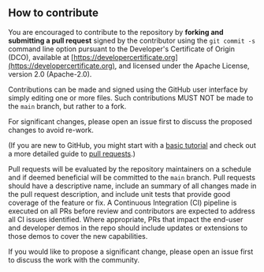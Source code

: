 ## How to contribute

You are encouraged to contribute to the repository by **forking and submitting a pull request** signed by the contributor using the `git commit -s` command line option pursuant to the Developer's Certificate of Origin (DCO), available at [https://developercertificate.org](https://developercertificate.org), and licensed under the Apache License, version 2.0 (Apache-2.0). 

Contributions can be made and signed using the GitHub user interface by simply
editing one or more files. Such contributions MUST NOT be made to the `main`
branch, but rather to a fork.

For significant changes, please open an issue first to discuss the proposed
changes to avoid re-work.

(If you are new to GitHub, you might start with a [basic
tutorial](https://help.github.com/articles/set-up-git) and check out a more
detailed guide to [pull
requests](https://help.github.com/articles/using-pull-requests/).)

Pull requests will be evaluated by the repository maintainers on a schedule and
if deemed beneficial will be committed to the `main` branch. Pull requests
should have a descriptive name, include an summary of all changes made in the
pull request description, and include unit tests that provide good coverage of
the feature or fix. A Continuous Integration (CI) pipeline is executed on all
PRs before review and contributors are expected to address all CI issues
identified. Where appropriate, PRs that impact the end-user and developer demos
in the repo should include updates or extensions to those demos to cover the new
capabilities.

If you would like to propose a significant change, please open an issue first to
discuss the work with the community.

<!-- ## Development Tools

### Pre-commit

A configuration for [pre-commit](https://pre-commit.com/) may be included in this
repository. This is an optional tool to help contributors commit code that
follows the formatting requirements enforced by the CI pipeline. Additionally,
it can be used to help contributors write descriptive commit messages that can
be parsed by changelog generators.

On each commit, pre-commit hooks will run that verify the committed code
complies with flake8 and is formatted with black. To install the flake8 and
black checks:

```
$ pre-commit install
```

To install the commit message linter:

```
$ pre-commit install --hook-type commit-msg
``` -->
